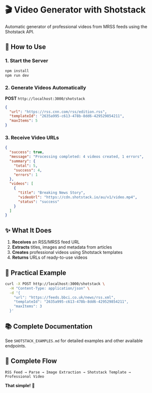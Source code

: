 # 🎬 Video Generator with Shotstack

Automatic generator of professional videos from MRSS feeds using the Shotstack API.

## 🚀 How to Use

### 1. Start the Server
```bash
npm install
npm run dev
```

### 2. Generate Videos Automatically
**POST** `http://localhost:3000/shotstack`

```json
{
  "url": "https://rss.cnn.com/rss/edition.rss",
  "templateId": "2635a995-c613-478b-8dd6-429529854211",
  "maxItems": 5
}
```

### 3. Receive Video URLs
```json
{
  "success": true,
  "message": "Processing completed: 4 videos created, 1 errors",
  "summary": {
    "total": 5,
    "success": 4,
    "errors": 1
  },
  "videos": [
    {
      "title": "Breaking News Story",
      "videoUrl": "https://cdn.shotstack.io/au/v1/video.mp4",
      "status": "success"
    }
  ]
}
```

## ✨ What It Does

1. **Receives** an RSS/MRSS feed URL
2. **Extracts** titles, images and metadata from articles
3. **Creates** professional videos using Shotstack templates
4. **Returns** URLs of ready-to-use videos

## 🎯 Practical Example

```bash
curl -X POST http://localhost:3000/shotstack \
  -H "Content-Type: application/json" \
  -d '{
    "url": "https://feeds.bbci.co.uk/news/rss.xml",
    "templateId": "2635a995-c613-478b-8dd6-429529854211",
    "maxItems": 3
  }'
```

## 📚 Complete Documentation

See `SHOTSTACK_EXAMPLES.md` for detailed examples and other available endpoints.

## 🔄 Complete Flow

```
RSS Feed → Parse → Image Extraction → Shotstack Template → Professional Video
```

**That simple!** 🎉 